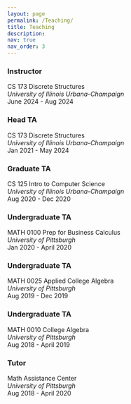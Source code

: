```yaml
---
layout: page
permalink: /Teaching/
title: Teaching
description: 
nav: true
nav_order: 3
---
```



### **Instructor**
CS 173 Discrete Structures\
_University of Illinois Urbana-Champaign_\
June 2024 - Aug 2024

### **Head TA**
CS 173 Discrete Structures\
_University of Illinois Urbana-Champaign_\
Jan 2021 - May 2024

### **Graduate TA**
CS 125 Intro to Computer Science\
_University of Illinois Urbana-Champaign_\
Aug 2020 - Dec 2020

### **Undergraduate TA**
MATH 0100 Prep for Business Calculus\
_University of Pittsburgh_\
Jan 2020 - April 2020

### **Undergraduate TA**
MATH 0025 Applied College Algebra\
_University of Pittsburgh_\
Aug 2019 - Dec 2019

### **Undergraduate TA**
MATH 0010 College Algebra\
_University of Pittsburgh_\
Aug 2018 - April 2019

### **Tutor**
Math Assistance Center\
_University of Pittsburgh_\
Aug 2018 - April 2020




